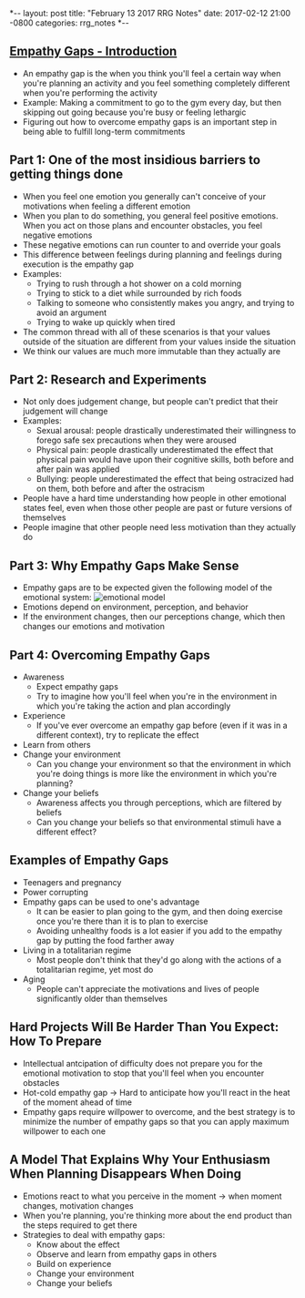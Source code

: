 *--
layout: post
title: "February 13 2017 RRG Notes"
date: 2017-02-12 21:00 -0800
categories: rrg_notes
*--

## [Empathy Gaps - Introduction](http://joshuaspodek.com/js_blogseries/empathy-gaps-series)
* An empathy gap is the when you think you'll feel a certain way when you're planning an activity and you feel something completely different when you're performing the activity
* Example: Making a commitment to go to the gym every day, but then skipping out going because you're busy or feeling lethargic
* Figuring out how to overcome empathy gaps is an important step in being able to fulfill long-term commitments

## Part 1: One of the most insidious barriers to getting things done
* When you feel one emotion you generally can't conceive of your motivations when feeling a different emotion
* When you plan to do something, you general feel positive emotions. When you act on those plans and encounter obstacles, you feel negative emotions
* These negative emotions can run counter to and override your goals
* This difference between feelings during planning and feelings during execution is the empathy gap
* Examples:
  * Trying to rush through a hot shower on a cold morning
  * Trying to stick to a diet while surrounded by rich foods
  * Talking to someone who consistently makes you angry, and trying to avoid an argument
  * Trying to wake up quickly when tired
* The common thread with all of these scenarios is that your values outside of the situation are different from your values inside the situation
* We think our values are much more immutable than they actually are

## Part 2: Research and Experiments
* Not only does judgement change, but people can't predict that their judgement will change
* Examples:
  * Sexual arousal: people drastically underestimated their willingness to forego safe sex precautions when they were aroused
  * Physical pain: people drastically underestimated the effect that physical pain would have upon their cognitive skills, both before and after pain was applied
  * Bullying: people underestimated the effect that being ostracized had on them, both before and after the ostracism
* People have a hard time understanding how people in other emotional states feel, even when those other people are past or future versions of themselves
* People imagine that other people need less motivation than they actually do

## Part 3: Why Empathy Gaps Make Sense
* Empathy gaps are to be expected given the following model of the emotional system:
  ![emotional model]({{site.url}}/assets/2017-02-13/empathy_gap_model.jpg)
* Emotions depend on environment, perception, and behavior
* If the environment changes, then our perceptions change, which then changes our emotions and motivation

## Part 4: Overcoming Empathy Gaps
* Awareness
  * Expect empathy gaps
  * Try to imagine how you'll feel when you're in the environment in which you're taking the action and plan accordingly
* Experience
  * If you've ever overcome an empathy gap before (even if it was in a different context), try to replicate the effect
* Learn from others
* Change your environment
  * Can you change your environment so that the environment in which you're doing things is more like the environment in which you're planning?
* Change your beliefs
  * Awareness affects you through perceptions, which are filtered by beliefs
  * Can you change your beliefs so that environmental stimuli have a different effect?

## Examples of Empathy Gaps
* Teenagers and pregnancy
* Power corrupting
* Empathy gaps can be used to one's advantage
  * It can be easier to plan going to the gym, and then doing exercise once you're there than it is to plan to exercise
  * Avoiding unhealthy foods is a lot easier if you add to the empathy gap by putting the food farther away
* Living in a totalitarian regime
  * Most people don't think that they'd go along with the actions of a totalitarian regime, yet most do
* Aging
  * People can't appreciate the motivations and lives of people significantly older than themselves

## Hard Projects Will Be Harder Than You Expect: How To Prepare
* Intellectual antcipation of difficulty does not prepare you for the emotional motivation to stop that you'll feel when you encounter obstacles
* Hot-cold empathy gap → Hard to anticipate how you'll react in the heat of the moment ahead of time
* Empathy gaps require willpower to overcome, and the best strategy is to minimize the number of empathy gaps so that you can apply maximum willpower to each one

## A Model That Explains Why Your Enthusiasm When Planning Disappears When Doing
* Emotions react to what you perceive in the moment → when moment changes, motivation changes
* When you're planning, you're thinking more about the end product than the steps required to get there
* Strategies to deal with empathy gaps:
  * Know about the effect
  * Observe and learn from empathy gaps in others
  * Build on experience
  * Change your environment
  * Change your beliefs
